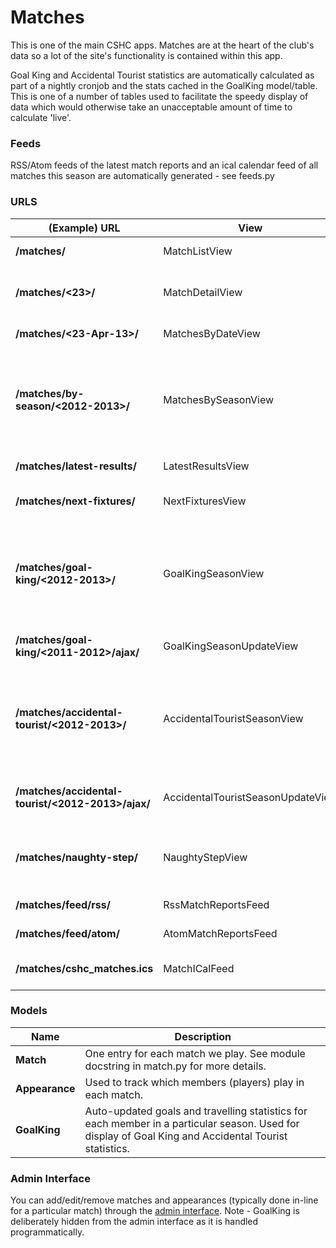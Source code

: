 # Matches

This is one of the main CSHC apps. Matches are at the heart of the club's data so a lot of the site's functionality is contained within this app.

Goal King and Accidental Tourist statistics are automatically calculated as part of a nightly cronjob and the stats cached in the GoalKing model/table. This is one of a number of tables used to facilitate the speedy display of data which would otherwise take an unacceptable amount of time to calculate 'live'.

### Feeds

RSS/Atom feeds of the latest match reports and an ical calendar feed of all matches this season are automatically generated - see feeds.py

### URLS

|(Example) URL                                      |View                               |Description                                 |
|---------------------------------------------------|-----------------------------------|--------------------------------------------|
|**/matches/**                                      |MatchListView                      |Searchable/filterable list of all matches.|
|**/matches/<23>/**                                 |MatchDetailView                    |Details of a specific match (fixture or result) - includes match report.|
|**/matches/<23-Apr-13>/**                          |MatchesByDateView                  |List of matches on a particular date.|
|**/matches/by-season/<2012-2013>/**                |MatchesBySeasonView                |Calendar view of all matches in a particular season. If the season is not supplied in the URL, the current season's matches will be displayed.|
|**/matches/latest-results/**                       |LatestResultsView                  |List of the latest result for each team.|
|**/matches/next-fixtures/**                        |NextFixturesView                   |List of the next fixture for each team.|
|**/matches/goal-king/<2012-2013>/**                |GoalKingSeasonView                 |Goal King stats table for a particular season. If the season is not supplied in the URL, the current season's stats will be displayed.|
|**/matches/goal-king/<2011-2012>/ajax/**           |GoalKingSeasonUpdateView           |AJAX-only: Updates and refreshes Goal King stats.|
|**/matches/accidental-tourist/<2012-2013>/**       |AccidentalTouristSeasonView        |Accidental Tourist stats table for a particular season. If the season is not supplied in the URL, the current season's stats will be displayed.|
|**/matches/accidental-tourist/<2012-2013>/ajax/**  |AccidentalTouristSeasonUpdateView  |AJAX-only: Updates and refreshes Accidental Tourist stats.|
|**/matches/naughty-step/**                         |NaughtyStepView                    |Statistics on the number of cards (red/yellow/green) received by members.|
|**/matches/feed/rss/**                             |RssMatchReportsFeed                |RSS feed of match reports.|
|**/matches/feed/atom/**                            |AtomMatchReportsFeed               |Atom feed of match reports.|
|**/matches/cshc_matches.ics**                      |MatchICalFeed                      |Calendar feed of this season's matches.|

### Models

|Name           |Description                                                                    |
|---------------|-------------------------------------------------------------------------------|
|**Match**      |One entry for each match we play. See module docstring in match.py for more details.|
|**Appearance** |Used to track which members (players) play in each match.|
|**GoalKing**   |Auto-updated goals and travelling statistics for each member in a particular season. Used for display of Goal King and Accidental Tourist statistics.|

### Admin Interface

You can add/edit/remove matches and appearances (typically done in-line for a particular match) through the [admin interface](http://www.cambridgesouthhockeyclub.co.uk/admin/matches/). Note - GoalKing is deliberately hidden from the admin interface as it is handled programmatically.
